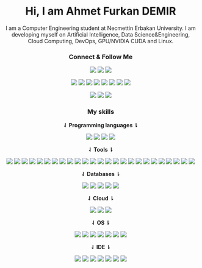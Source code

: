 <h1 align="center">Hi, I am Ahmet Furkan DEMIR</h1>

<div align="center">

I am a Computer Engineering student at Necmettin Erbakan University. I am developing myself on Artificial Intelligence, Data Science&Engineering, Cloud Computing, DevOps, GPU/NVIDIA CUDA and Linux.


### **Connect & Follow Me**

[![](https://img.shields.io/badge/website-000000?style=for-the-badge&logo=About.me&logoColor=white)](https://www.ahmetfurkandemir.com/) [![](https://img.shields.io/badge/Gmail-D14836?style=for-the-badge&logo=gmail&logoColor=white)](mailto:1ahmetfurkandemir@gmail.com) [![](https://img.shields.io/badge/Telegram-2CA5E0?style=for-the-badge&logo=telegram&logoColor=white)](https://t.me/ahmetfurkandemir) 

[![](https://img.shields.io/badge/LinkedIn-0077B5?style=for-the-badge&logo=linkedin&logoColor=white)](https://www.linkedin.com/in/1dfurkan/) [![](https://img.shields.io/badge/GitHub-100000?style=for-the-badge&logo=github&logoColor=white)](https://github.com/AhmetFurkanDEMIR) [![](https://img.shields.io/badge/Docker%20Hub-2CA5E0?style=for-the-badge&logo=docker&logoColor=white)](https://hub.docker.com/u/ahmetfurkandemir) [![](https://img.shields.io/badge/Twitter-1DA1F2?style=for-the-badge&logo=twitter&logoColor=white)](https://twitter.com/1demirai) [![](https://img.shields.io/badge/Kaggle-20BEFF?style=for-the-badge&logo=Kaggle&logoColor=white)](https://www.kaggle.com/ahmetfurkandemr) [![](https://img.shields.io/badge/Medium-12100E?style=for-the-badge&logo=medium&logoColor=white)](https://medium.com/@ahmetfurkandemir) [![](https://img.shields.io/badge/Coursera-0056D2?style=for-the-badge&logo=Coursera&logoColor=white)](https://www.coursera.org/user/9264f77f589303f0a33b267deea16af0) [![](https://img.shields.io/badge/Datacamp-05192D?style=for-the-badge&logo=datacamp&logoColor=65FF8F)](https://www.datacamp.com/profile/ahmetfurkandemir1453)

[![](https://img.shields.io/badge/Instagram-E4405F?style=for-the-badge&logo=instagram&logoColor=white)](https://www.instagram.com/1afurkandemir/) [![](https://img.shields.io/badge/Spotify-1ED760?&style=for-the-badge&logo=spotify&logoColor=white)](https://open.spotify.com/user/1da1dd9sgp1n0z2e7m9khkvjz) [![](https://img.shields.io/badge/Steam-000000?style=for-the-badge&logo=steam&logoColor=white)](https://steamcommunity.com/id/ahmet1453/)


### **My skills**

**⇃ Programming languages ⇂**

![](https://img.shields.io/badge/Python-FFD43B?style=for-the-badge&logo=python&logoColor=blue) ![](https://img.shields.io/badge/C%2B%2B-00599C?style=for-the-badge&logo=c%2B%2B&logoColor=white) ![](https://img.shields.io/badge/Java-ED8B00?style=for-the-badge&logo=java&logoColor=white) ![](https://img.shields.io/badge/Dart-0175C2?style=for-the-badge&logo=dart&logoColor=white)

**⇃ Tools ⇂**

![](https://img.shields.io/badge/TensorFlow-FF6F00?style=for-the-badge&logo=TensorFlow&logoColor=white) ![](https://img.shields.io/badge/Keras-D00000?style=for-the-badge&logo=Keras&logoColor=white) ![](https://img.shields.io/badge/PyTorch-EE4C2C?style=for-the-badge&logo=PyTorch&logoColor=white) ![](https://img.shields.io/badge/scikit_learn-F7931E?style=for-the-badge&logo=scikit-learn&logoColor=white) ![](https://img.shields.io/badge/Pandas-2C2D72?style=for-the-badge&logo=pandas&logoColor=white) ![](https://img.shields.io/badge/Numpy-777BB4?style=for-the-badge&logo=numpy&logoColor=white) ![](https://img.shields.io/badge/OpenCV-27338e?style=for-the-badge&logo=OpenCV&logoColor=white) ![](https://img.shields.io/badge/conda-342B029.svg?&style=for-the-badge&logo=anaconda&logoColor=white) ![](https://img.shields.io/badge/Jupyter-F37626.svg?&style=for-the-badge&logo=Jupyter&logoColor=white) ![](https://img.shields.io/badge/Flask-000000?style=for-the-badge&logo=flask&logoColor=white) ![](https://img.shields.io/badge/Bootstrap-563D7C?style=for-the-badge&logo=bootstrap&logoColor=white) ![](https://img.shields.io/badge/HTML5-E34F26?style=for-the-badge&logo=html5&logoColor=white) ![](https://img.shields.io/badge/Font_Awesome-339AF0?style=for-the-badge&logo=fontawesome&logoColor=white) ![](https://img.shields.io/badge/Wordpress-21759B?style=for-the-badge&logo=wordpress&logoColor=white) ![](https://img.shields.io/badge/Apache_Kafka-231F20?style=for-the-badge&logo=apache-kafka&logoColor=white) ![](https://img.shields.io/badge/Spring-6DB33F?style=for-the-badge&logo=spring&logoColor=white) ![](https://img.shields.io/badge/CMake-064F8C?style=for-the-badge&logo=cmake&logoColor=white) ![](https://img.shields.io/badge/Docker-2CA5E0?style=for-the-badge&logo=docker&logoColor=white) ![](https://img.shields.io/badge/Shell_Script-121011?style=for-the-badge&logo=gnu-bash&logoColor=white) ![](https://img.shields.io/badge/Qt-41CD52?style=for-the-badge&logo=qt&logoColor=white) ![](https://img.shields.io/badge/Flutter-02569B?style=for-the-badge&logo=flutter&logoColor=white) ![](https://img.shields.io/badge/GIT-E44C30?style=for-the-badge&logo=git&logoColor=white) ![](https://img.shields.io/badge/LibreOffice-18A303?style=for-the-badge&logo=LibreOffice&logoColor=white) ![](https://img.shields.io/badge/gimp-5C5543?style=for-the-badge&logo=gimp&logoColor=white) ![](https://img.shields.io/badge/Canva-%2300C4CC.svg?&style=for-the-badge&logo=Canva&logoColor=white)

**⇃ Databases ⇂**

![](https://img.shields.io/badge/Microsoft_SQL_Server-CC2927?style=for-the-badge&logo=microsoft-sql-server&logoColor=white) ![](https://img.shields.io/badge/PostgreSQL-316192?style=for-the-badge&logo=postgresql&logoColor=white) ![](https://img.shields.io/badge/MySQL-005C84?style=for-the-badge&logo=mysql&logoColor=white) ![](https://img.shields.io/badge/SQLite-07405E?style=for-the-badge&logo=sqlite&logoColor=white) ![](https://img.shields.io/badge/Amazon%20DynamoDB-4053D6?style=for-the-badge&logo=Amazon%20DynamoDB&logoColor=white)

**⇃ Cloud ⇂**

![](https://img.shields.io/badge/Amazon_AWS-FF9900?style=for-the-badge&logo=amazonaws&logoColor=white) ![](https://img.shields.io/badge/microsoft%20azure-0089D6?style=for-the-badge&logo=microsoft-azure&logoColor=white) ![](https://img.shields.io/badge/Heroku-430098?style=for-the-badge&logo=heroku&logoColor=white)

**⇃ OS ⇂**

![](https://img.shields.io/badge/Linux-FCC624?style=for-the-badge&logo=linux&logoColor=black) ![](https://img.shields.io/badge/Debian-A81D33?style=for-the-badge&logo=debian&logoColor=white) ![](https://img.shields.io/badge/Ubuntu-E95420?style=for-the-badge&logo=ubuntu&logoColor=white) ![](https://img.shields.io/badge/Linux_Mint-87CF3E?style=for-the-badge&logo=linux-mint&logoColor=white) ![](https://img.shields.io/badge/Cent%20OS-262577?style=for-the-badge&logo=CentOS&logoColor=white) ![](https://img.shields.io/badge/Android-3DDC84?style=for-the-badge&logo=android&logoColor=white) ![](https://img.shields.io/badge/Windows-0078D6?style=for-the-badge&logo=windows&logoColor=white)

**⇃ IDE ⇂**

![](https://img.shields.io/badge/sublime_text-%23575757.svg?&style=for-the-badge&logo=sublime-text&logoColor=important) ![](https://img.shields.io/badge/Visual_Studio_Code-0078D4?style=for-the-badge&logo=visual%20studio%20code&logoColor=white) ![](https://img.shields.io/badge/Android_Studio-3DDC84?style=for-the-badge&logo=android-studio&logoColor=white) ![](https://img.shields.io/badge/IntelliJ_IDEA-000000.svg?style=for-the-badge&logo=intellij-idea&logoColor=white) ![](https://img.shields.io/badge/CLion-000000?style=for-the-badge&logo=clion&logoColor=white) ![](https://img.shields.io/badge/Spyder%20Ide-FF0000?style=for-the-badge&logo=spyder%20ide&logoColor=white) ![](https://img.shields.io/badge/Colab-F9AB00?style=for-the-badge&logo=googlecolab&color=525252)

</div> 
